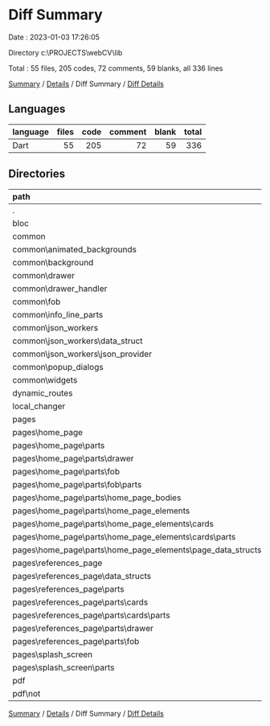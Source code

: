 # Diff Summary

Date : 2023-01-03 17:26:05

Directory c:\\PROJECTS\\webCV\\lib

Total : 55 files,  205 codes, 72 comments, 59 blanks, all 336 lines

[Summary](results.md) / [Details](details.md) / Diff Summary / [Diff Details](diff-details.md)

## Languages
| language | files | code | comment | blank | total |
| :--- | ---: | ---: | ---: | ---: | ---: |
| Dart | 55 | 205 | 72 | 59 | 336 |

## Directories
| path | files | code | comment | blank | total |
| :--- | ---: | ---: | ---: | ---: | ---: |
| . | 55 | 205 | 72 | 59 | 336 |
| bloc | 3 | 17 | 0 | 1 | 18 |
| common | 17 | -76 | 13 | -6 | -69 |
| common\\animated_backgrounds | 2 | -2 | 5 | 0 | 3 |
| common\\background | 1 | -11 | 10 | -1 | -2 |
| common\\drawer | 2 | -70 | -1 | -21 | -92 |
| common\\drawer_handler | 1 | 36 | 1 | 11 | 48 |
| common\\fob | 4 | -177 | -5 | -33 | -215 |
| common\\info_line_parts | 2 | 47 | 0 | 12 | 59 |
| common\\json_workers | 3 | 49 | 3 | 14 | 66 |
| common\\json_workers\\data_struct | 1 | 11 | 0 | 3 | 14 |
| common\\json_workers\\json_provider | 1 | 20 | 3 | 11 | 34 |
| common\\popup_dialogs | 1 | 51 | 1 | 12 | 64 |
| common\\widgets | 1 | 1 | -1 | 0 | 0 |
| dynamic_routes | 2 | -2 | 9 | -2 | 5 |
| local_changer | 2 | 8 | 0 | -5 | 3 |
| pages | 27 | 417 | 55 | 101 | 573 |
| pages\\home_page | 13 | 316 | -2 | 70 | 384 |
| pages\\home_page\\parts | 13 | 316 | -2 | 70 | 384 |
| pages\\home_page\\parts\\drawer | 1 | 48 | 0 | 16 | 64 |
| pages\\home_page\\parts\\fob | 4 | 185 | 4 | 38 | 227 |
| pages\\home_page\\parts\\fob\\parts | 3 | 69 | 1 | 16 | 86 |
| pages\\home_page\\parts\\home_page_bodies | 3 | 19 | -4 | -2 | 13 |
| pages\\home_page\\parts\\home_page_elements | 5 | 64 | -2 | 18 | 80 |
| pages\\home_page\\parts\\home_page_elements\\cards | 3 | 0 | 0 | 1 | 1 |
| pages\\home_page\\parts\\home_page_elements\\cards\\parts | 2 | 0 | 0 | 0 | 0 |
| pages\\home_page\\parts\\home_page_elements\\page_data_structs | 2 | 64 | -2 | 17 | 79 |
| pages\\references_page | 12 | 82 | 22 | 22 | 126 |
| pages\\references_page\\data_structs | 1 | 38 | 21 | 6 | 65 |
| pages\\references_page\\parts | 10 | 39 | -7 | 13 | 45 |
| pages\\references_page\\parts\\cards | 5 | 34 | 0 | 12 | 46 |
| pages\\references_page\\parts\\cards\\parts | 1 | 37 | 0 | 9 | 46 |
| pages\\references_page\\parts\\drawer | 1 | -1 | 1 | 0 | 0 |
| pages\\references_page\\parts\\fob | 2 | 6 | -8 | 1 | -1 |
| pages\\splash_screen | 2 | 19 | 35 | 9 | 63 |
| pages\\splash_screen\\parts | 1 | 42 | 4 | 10 | 56 |
| pdf | 3 | -150 | -1 | -27 | -178 |
| pdf\\not | 3 | -150 | -1 | -27 | -178 |

[Summary](results.md) / [Details](details.md) / Diff Summary / [Diff Details](diff-details.md)